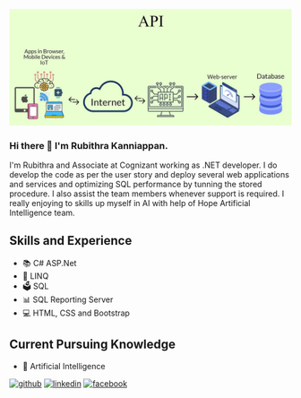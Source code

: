 
![I am GitHub Readme Generator's creator](https://github.com/rubithrakanniappan/rubithrakanniappan/blob/main/Banner.JPG)

### Hi there 👋 I'm Rubithra Kanniappan.
I'm Rubithra and Associate at Cognizant working as .NET developer. I do develop the code as per the user story and deploy several web applications and services and optimizing SQL performance by tunning the stored procedure. I also assist the team members whenever support is required. I really enjoying to skills up myself in AI with help of Hope Artificial Intelligence team.  

## Skills and Experience
* 📚 C# ASP.Net
* 📗 LINQ
* 🗳 SQL
* 📊 SQL Reporting Server
* 💻 HTML, CSS and Bootstrap 

## Current Pursuing Knowledge
* 🧠 Artificial Intelligence


[<img src='https://cdn.jsdelivr.net/npm/simple-icons@3.0.1/icons/github.svg' alt='github' height='40'>](https://github.com/https://github.com/rubithrakanniappan)  [<img src='https://cdn.jsdelivr.net/npm/simple-icons@3.0.1/icons/linkedin.svg' alt='linkedin' height='40'>](https://www.linkedin.com/in/https://www.linkedin.com/in/rubithra-kanniappan-168404179//) [<img src='https://cdn.jsdelivr.net/npm/simple-icons@3.0.1/icons/facebook.svg' alt='facebook' height='40'>](https://www.facebook.com/https://www.facebook.com/Rubithra.Aravindhan/)  

<!--
**rubithrakanniappan/rubithrakanniappan** is a ✨ _special_ ✨ repository because its `README.md` (this file) appears on your GitHub profile.
[![Anurag's GitHub stats](https://github-readme-stats.vercel.app/api?username=rubithrakanniappan)](https://github.com/anuraghazra/github-readme-stats)
- 🔭 I’m currently working on .NET Developer 
- 🌱 I’m currently learning Artificial Intelligence 
Here are some ideas to get you started:

- 🔭 I’m currently working on ...
- 🌱 I’m currently learning ...
- 👯 I’m looking to collaborate on ...
- 🤔 I’m looking for help with ...
- 💬 Ask me about ...
- 📫 How to reach me: ...
- 😄 Pronouns: ...
- ⚡ Fun fact: ...
-->
